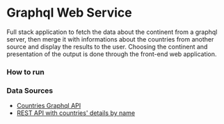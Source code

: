 # Graphql Web Service

Full stack application to fetch the data about the continent from a graphql server,
then merge it with informations about the countries from another source
and display the results to the user.
Choosing the continent and presentation of the output is done through the front-end web application.

### How to run


### Data Sources
* [Countries Graphql API](https://studio.apollographql.com/public/countries/variant/current/home)
* [REST API with countries' details by name](https://restcountries.com/v3.1/name/Poland)
